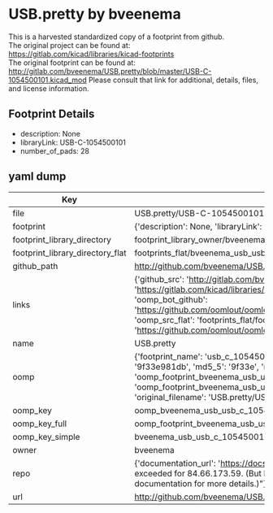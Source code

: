 # USB.pretty by bveenema  
This is a harvested standardized copy of a footprint from github.  
The original project can be found at:  
https://gitlab.com/kicad/libraries/kicad-footprints  
The original footprint can be found at:
http://gitlab.com/bveenema/USB.pretty/blob/master/USB-C-1054500101.kicad_mod
Please consult that link for additional, details, files, and license information.  
## Footprint Details
* description: None  
* libraryLink: USB-C-1054500101  
* number_of_pads: 28  
## yaml dump  
| Key | Value |  
| --- | --- |  
| file | USB.pretty/USB-C-1054500101.kicad_mod |  
| footprint | {'description': None, 'libraryLink': 'USB-C-1054500101', 'number_of_pads': 28} |  
| footprint_library_directory | footprint_library_owner/bveenema_USB.pretty |  
| footprint_library_directory_flat | footprints_flat/bveenema_usb_usb_c_1054500101/working |  
| github_path | http://github.com/bveenema/USB.pretty/blob/master/USB-C-1054500101.kicad_mod |  
| links | {'github_src': 'http://gitlab.com/bveenema/USB.pretty/blob/master/USB-C-1054500101.kicad_mod', 'github_src_repo': 'https://gitlab.com/kicad/libraries/kicad-footprints', 'oomp_bot': 'footprints/bveenema_usb_usb_c_1054500101/working', 'oomp_bot_github': 'https://github.com/oomlout/oomlout_oomp_footprint_bot/tree/main/footprints/bveenema_usb_usb_c_1054500101/working', 'oomp_src_flat': 'footprints_flat/footprints_flat/bveenema_usb_usb_c_1054500101/working', 'oomp_src_flat_github': 'https://github.com/oomlout/oomlout_oomp_footprint_src/tree/main/footprints_flat/bveenema_usb_usb_c_1054500101/working'} |  
| name | USB.pretty |  
| oomp | {'footprint_name': 'usb_c_1054500101', 'library_name': 'usb', 'md5': '9f33e981dbb543f378d76fb96cdf96a8', 'md5_10': '9f33e981db', 'md5_5': '9f33e', 'md5_6': '9f33e9', 'oomp_key': 'oomp_bveenema_usb_usb_c_1054500101', 'oomp_key_extra': 'oomp_footprint_bveenema_usb_usb_c_1054500101', 'oomp_key_full': 'oomp_footprint_bveenema_usb_usb_c_1054500101_9f33e9', 'oomp_key_simple': 'bveenema_usb_usb_c_1054500101', 'original_filename': 'USB.pretty/USB-C-1054500101.kicad_mod', 'owner_name': 'bveenema'} |  
| oomp_key | oomp_bveenema_usb_usb_c_1054500101 |  
| oomp_key_full | oomp_footprint_bveenema_usb_usb_c_1054500101 |  
| oomp_key_simple | bveenema_usb_usb_c_1054500101 |  
| owner | bveenema |  
| repo | {'documentation_url': 'https://docs.github.com/rest/overview/resources-in-the-rest-api#rate-limiting', 'message': "API rate limit exceeded for 84.66.173.59. (But here's the good news: Authenticated requests get a higher rate limit. Check out the documentation for more details.)"} |  
| url | http://github.com/bveenema/USB.pretty |  

